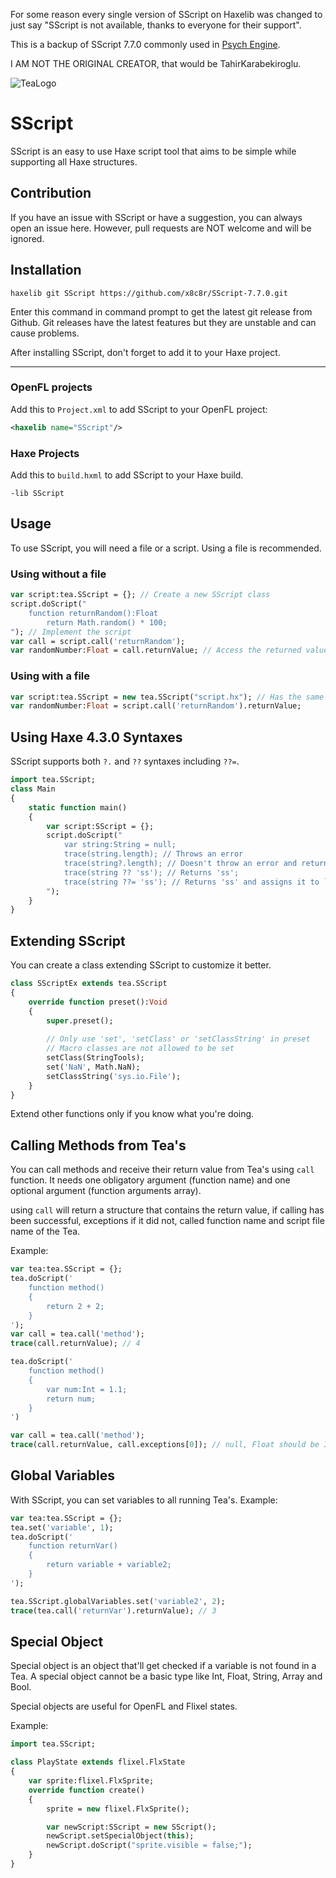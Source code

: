 For some reason every single version of SScript on Haxelib was changed to just say "SScript is not available, thanks to everyone for their support".

This is a backup of SScript 7.7.0 commonly used in [Psych Engine](https://github.com/ShadowMario/FNF-PsychEngine).

I AM NOT THE ORIGINAL CREATOR, that would be TahirKarabekiroglu.

![TeaLogo](https://i.hizliresim.com/3o2yt2d.png)

# SScript

SScript is an easy to use Haxe script tool that aims to be simple while supporting all Haxe structures.

## Contribution
If you have an issue with SScript or have a suggestion, you can always open an issue here. However, pull requests are NOT welcome and will be ignored.

## Installation

`haxelib git SScript https://github.com/x8c8r/SScript-7.7.0.git`

Enter this command in command prompt to get the latest git release from Github. 
Git releases have the latest features but they are unstable and can cause problems.

After installing SScript, don't forget to add it to your Haxe project.

------------

### OpenFL projects
Add this to `Project.xml` to add SScript to your OpenFL project:
```xml
<haxelib name="SScript"/>
```
### Haxe Projects
Add this to `build.hxml` to add SScript to your Haxe build.
```hxml
-lib SScript
```

## Usage
To use SScript, you will need a file or a script. Using a file is recommended.

### Using without a file
```haxe
var script:tea.SScript = {}; // Create a new SScript class
script.doScript("
	function returnRandom():Float
		return Math.random() * 100;
"); // Implement the script
var call = script.call('returnRandom');
var randomNumber:Float = call.returnValue; // Access the returned value with returnValue
```

### Using with a file
```haxe
var script:tea.SScript = new tea.SScript("script.hx"); // Has the same contents with the script above
var randomNumber:Float = script.call('returnRandom').returnValue;
```

## Using Haxe 4.3.0 Syntaxes
SScript supports both `?.` and `??` syntaxes including `??=`.

```haxe
import tea.SScript;
class Main 
{
	static function main()
	{
		var script:SScript = {};
		script.doScript("
			var string:String = null;
			trace(string.length); // Throws an error
			trace(string?.length); // Doesn't throw an error and returns null
			trace(string ?? 'ss'); // Returns 'ss';
			trace(string ??= 'ss'); // Returns 'ss' and assigns it to `string` variable
		");
	}
}
```

## Extending SScript
You can create a class extending SScript to customize it better.
```haxe
class SScriptEx extends tea.SScript
{  
	override function preset():Void
	{
		super.preset();
		
		// Only use 'set', 'setClass' or 'setClassString' in preset
		// Macro classes are not allowed to be set
		setClass(StringTools);
		set('NaN', Math.NaN);
		setClassString('sys.io.File');
	}
}
```
Extend other functions only if you know what you're doing.

## Calling Methods from Tea's
You can call methods and receive their return value from Tea's using `call` function.
It needs one obligatory argument (function name) and one optional argument (function arguments array).

using `call` will return a structure that contains the return value, if calling has been successful, exceptions if it did not, called function name and script file name of the Tea.

Example:
```haxe
var tea:tea.SScript = {};
tea.doScript('
	function method()
	{
		return 2 + 2;
	}
');
var call = tea.call('method');
trace(call.returnValue); // 4

tea.doScript('
	function method()
	{
		var num:Int = 1.1;
		return num;
	}
')

var call = tea.call('method');
trace(call.returnValue, call.exceptions[0]); // null, Float should be Int
```

## Global Variables
With SScript, you can set variables to all running Tea's.
Example:

```haxe
var tea:tea.SScript = {};
tea.set('variable', 1);
tea.doScript('
	function returnVar()
	{
		return variable + variable2;
	}
');

tea.SScript.globalVariables.set('variable2', 2);
trace(tea.call('returnVar').returnValue); // 3
```

## Special Object
Special object is an object that'll get checked if a variable is not found in a Tea.
A special object cannot be a basic type like Int, Float, String, Array and Bool.

Special objects are useful for OpenFL and Flixel states.

Example:
```haxe
import tea.SScript;

class PlayState extends flixel.FlxState 
{
	var sprite:flixel.FlxSprite;
	override function create()
	{
		sprite = new flixel.FlxSprite();

		var newScript:SScript = new SScript();
		newScript.setSpecialObject(this);
		newScript.doScript("sprite.visible = false;");
	}
}
```
